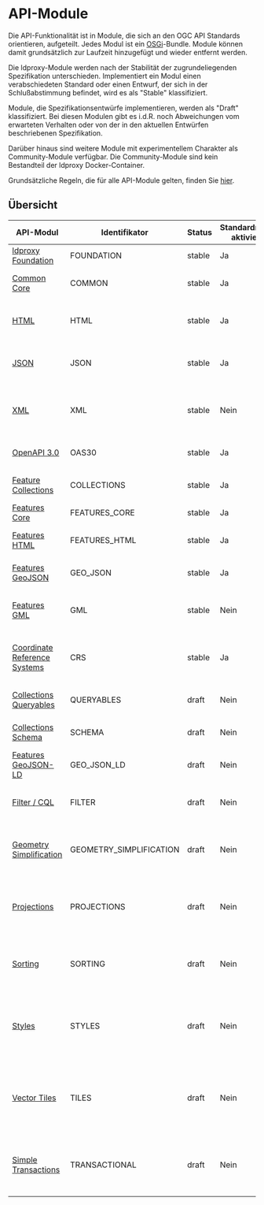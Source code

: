 # API-Module

Die API-Funktionalität ist in Module, die sich an den OGC API Standards orientieren, aufgeteilt. Jedes Modul ist ein [OSGi](https://de.wikipedia.org/wiki/OSGi)-Bundle. Module können damit grundsätzlich zur Laufzeit hinzugefügt und wieder entfernt werden.

Die ldproxy-Module werden nach der Stabilität der zugrundeliegenden Spezifikation unterschieden. Implementiert ein Modul einen verabschiedeten Standard oder einen Entwurf, der sich in der Schlußabstimmung befindet, wird es als "Stable" klassifiziert.

Module, die Spezifikationsentwürfe implementieren, werden als "Draft" klassifiziert. Bei diesen Modulen gibt es i.d.R. noch Abweichungen vom erwarteten Verhalten oder von der in den aktuellen Entwürfen beschriebenen Spezifikation.

Darüber hinaus sind weitere Module mit experimentellem Charakter als Community-Module verfügbar. Die Community-Module sind kein Bestandteil der ldproxy Docker-Container.

Grundsätzliche Regeln, die für alle API-Module gelten, finden Sie [hier](general-rules.md).

<a name="api-module-overview"></a>

## Übersicht

|API-Modul |Identifikator |Status |Standardmäßig aktiviert? |Beschreibung
| --- | --- | --- | --- | ---
|[ldproxy Foundation](foundation.md) |FOUNDATION |stable |Ja |Basisklassen für ldproxy
|[Common Core](common.md) |COMMON |stable |Ja |Ressourcen "Landing Page", "Conformance Declaration" und "API Definition"
|[HTML](html.md) |HTML |stable |Ja |Aktiviert die HTML-Ausgabe bei allgemeinen API-Ressourcen ohne spezifische Formate
|[JSON](json.md) |JSON |stable |Ja |Aktiviert die JSON-Ausgabe bei allgemeinen API-Ressourcen ohne spezifische Formate
|[XML](xml.md) |XML |stable |Nein |Aktiviert die XML-Ausgabe bei allgemeinen API-Ressourcen ohne spezifische Formate (sofern implementiert)
|[OpenAPI 3.0](oas30.md) |OAS30 |stable |Ja |Aktiviert die Unterstützung für die API-Definition in OpenAPI 3.0
|[Feature Collections](collections.md) |COLLECTIONS |stable |Ja |Ressourcen "Feature Collections" und "Feature Collection"
|[Features Core](features-core.md) |FEATURES_CORE |stable |Ja |Ressourcen "Features" und "Feature"
|[Features HTML](features-html.md) |FEATURES_HTML |stable |Ja |Aktiviert die HTML-Ausgabe für die Ressourcen "Features" und "Feature"
|[Features GeoJSON](geojson.md) |GEO_JSON |stable |Ja |Aktiviert die GeoJSON-Ausgabe für die Ressourcen "Features" und "Feature"
|[Features GML](gml.md) |GML |stable |Nein |Aktiviert die GML-Ausgabe für die Ressourcen "Features" und "Feature" (nur bei WFS-Providern)
|[Coordinate Reference Systems](crs.md) |CRS |stable |Ja |Aktiviert die Unterstützung für Koordinatenreferenzsysteme neben dem Standardsystem CRS84.
|[Collections Queryables](queryables.md) |QUERYABLES |draft |Nein |Aktiviert die Ressource "Queryables" für Feature Collections
|[Collections Schema](schema.md) |SCHEMA |draft |Nein |Aktiviert die Ressource "Schema" für Feature Collections
|[Features GeoJSON-LD](geojson-ld.md) |GEO_JSON_LD |draft |Nein |Aktiviert JSON-LD-Erweiterungen in der GeoJSON-Ausgabe
|[Filter / CQL](filter.md) |FILTER |draft |Nein |Aktiviert die Angabe von CQL-Filtern für die Ressourcen "Features" und "Vector Tiles"
|[Geometry Simplification](geometry-simplification.md) |GEOMETRY_SIMPLIFICATION |draft |Nein |Aktiviert die Option zur Vereinfachung von Geometrien nach Douglas-Peucker bei den Ressourcen "Features" und "Feature"
|[Projections](projections.md) |PROJECTIONS |draft |Nein |Aktiviert die Option zur Begrenzung der zurückgelieferten Feature-Eigenschaften bei den Ressourcen "Features", "Feature" und "Vector Tiles"
|[Sorting](sorting.md) |SORTING |draft |Nein |Aktiviert die Option zur Sortierung der zurückgelieferten Features bei der Ressource "Features"
|[Styles](styles.md) |STYLES |draft |Nein |Aktiviert die Unterstützung für die Bereitstellung und Verwaltung von Styles (Mapbox Style oder SLD) und zugehöriger Ressourcen (Synmbole, Sprites) in der API
|[Vector Tiles](tiles.md) |TILES |draft |Nein |Aktivitert die Unterstützung für die Bereitstellung von Vector Tiles im Format Mapbox Vector Tiles für den gesamten Datensatz und/oder einzelne Collections
|[Simple Transactions](transactional.md) |TRANSACTIONAL |draft |Nein |Aktiviert die Unterstützung für die Veränderung von Features unter Verwendung der Standardlogik der HTTP-Methoden POST/PUT/DELETE/PATCH
